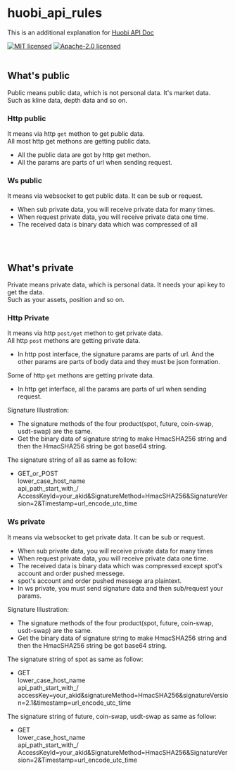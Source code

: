 # huobi_api_rules

This is an additional explanation for [Huobi API Doc](https://docs.huobigroup.com/docs/spot/v1/cn)

[![MIT licensed](https://img.shields.io/badge/License-MIT-blue.svg)](./LICENSE-MIT)
[![Apache-2.0 licensed](https://img.shields.io/badge/License-Apache%202.0-blue.svg)](./LICENSE-APACHE)
<br/><br/>

## What's public
Public means public data, which is not personal data. It's market data.
<br/>Such as kline data, depth data and so on.

### Http public
It means via http `get` methon to get public data.
<br/>All most http get methons are getting public data.
- All the public data are got by http get methon.
- All the params are parts of url when sending request.

### Ws public
It means via websocket to get public data. It can be sub or request.
- When sub private data, you will receive private data for many times.
- When request private data, you will receive private data one time.
- The received data is binary data which was compressed of all

<br/><br/>

## What's private
Private means private data, which is personal data. It needs your api key to get the data.
<br/>Such as your assets, position and so on.

### Http Private
It means via http `post/get` methon to get private data.
<br/>All http `post` methons are getting private data. 
- In http post interface, the signature params are parts of url. And the other params are parts of body data and they must be json formation.

Some of http `get` methons are getting private data. 
- In http get interface, all the params are parts of url when sending request.

Signature Illustration:
- The signature methods of the four product(spot, future, coin-swap, usdt-swap) are the same.
- Get the binary data of signature string to make HmacSHA256 string and then the HmacSHA256 string be got base64 string.

The signature string of all as same as follow:
- GET_or_POST<br/>
  lower_case_host_name<br/>
  api_path_start_with_/<br/>
  AccessKeyId=your_akid&SignatureMethod=HmacSHA256&SignatureVersion=2&Timestamp=url_encode_utc_time


### Ws private
It means via websocket to get private data. It can be sub or request. 
- When sub private data, you will receive private data for many times
- When request private data, you will receive private data one time.
- The received data is binary data which was compressed except spot's account and order pushed messege.
- spot's account and order pushed messege ara plaintext.
- In ws private, you must send signature data and then sub/request your params.

Signature Illustration:
- The signature methods of the four product(spot, future, coin-swap, usdt-swap) are the same.
- Get the binary data of signature string to make HmacSHA256 string and then the HmacSHA256 string be got base64 string.

The signature string of spot as same as follow:
- GET<br/>
  lower_case_host_name<br/>
  api_path_start_with_/<br/>
  accessKey=your_akid&signatureMethod=HmacSHA256&signatureVersion=2.1&timestamp=url_encode_utc_time

The signature string of future, coin-swap, usdt-swap as same as follow:
- GET<br/>
  lower_case_host_name<br/>
  api_path_start_with_/<br/>
  AccessKeyId=your_akid&SignatureMethod=HmacSHA256&SignatureVersion=2&Timestamp=url_encode_utc_time
<br/><br/>
